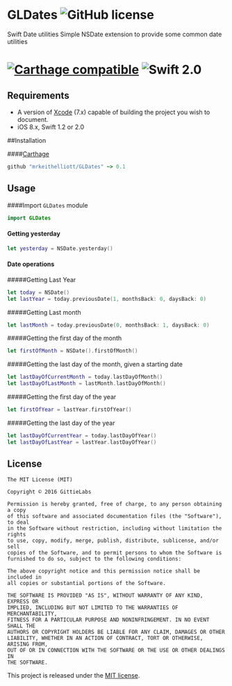 # GLDates ![GitHub license](https://img.shields.io/badge/license-MIT-lightgrey.svg)
Swift Date utilities
Simple NSDate extension to provide some common date utilities
#  [![Carthage compatible](https://img.shields.io/badge/Carthage-compatible-4BC51D.svg?style=flat)](https://github.com/Carthage/Carthage) ![Swift 2.0](https://img.shields.io/badge/swift-2.0-orange.svg)

## Requirements

* A version of [Xcode][xcode] (7.x) capable of building the project you wish to document.
* iOS 8.x, Swift 1.2 or 2.0

##Installation

####[Carthage](http://github.com/Carthage/Carthage)
```ruby 
github "mrkeithelliott/GLDates" ~> 0.1
```

## Usage
####Import `GLDates` module
```swift
import GLDates
```

#### Getting yesterday
```swift
let yesterday = NSDate.yesterday()   
```

#### Date operations
#####Getting Last Year
```swift
let today = NSDate()
let lastYear = today.previousDate(1, monthsBack: 0, daysBack: 0)
```
#####Getting Last month
```swift
let lastMonth = today.previousDate(0, monthsBack: 1, daysBack: 0)
```
#####Getting the first day of the month
```swift
let firstOfMonth = NSDate().firstOfMonth()
```
#####Getting the last day of the month, given a starting date
```swift
let lastDayOfCurrentMonth = today.lastDayOfMonth()
let lastDayOfLastMonth = lastMonth.lastDayOfMonth()
```
#####Getting the first day of the year
```swift
let firstOfYear = lastYear.firstOfYear()
```
#####Getting the last day of the year
```swift
let lastDayOfCurrentYear = today.lastDayOfYear()
let lastDayOfLastYear = lastYear.lastDayOfYear()
```
## License

	The MIT License (MIT)

	Copyright © 2016 GittieLabs

	Permission is hereby granted, free of charge, to any person obtaining a copy
	of this software and associated documentation files (the "Software"), to deal
	in the Software without restriction, including without limitation the rights
	to use, copy, modify, merge, publish, distribute, sublicense, and/or sell
	copies of the Software, and to permit persons to whom the Software is
	furnished to do so, subject to the following conditions:

	The above copyright notice and this permission notice shall be included in
	all copies or substantial portions of the Software.

	THE SOFTWARE IS PROVIDED "AS IS", WITHOUT WARRANTY OF ANY KIND, EXPRESS OR
	IMPLIED, INCLUDING BUT NOT LIMITED TO THE WARRANTIES OF MERCHANTABILITY,
	FITNESS FOR A PARTICULAR PURPOSE AND NONINFRINGEMENT. IN NO EVENT SHALL THE
	AUTHORS OR COPYRIGHT HOLDERS BE LIABLE FOR ANY CLAIM, DAMAGES OR OTHER
	LIABILITY, WHETHER IN AN ACTION OF CONTRACT, TORT OR OTHERWISE, ARISING FROM,
	OUT OF OR IN CONNECTION WITH THE SOFTWARE OR THE USE OR OTHER DEALINGS IN
	THE SOFTWARE.

This project is released under the [MIT license](https://github.com/mrkeithelliott/GLDates/blob/master/LICENSE).

[xcode]: https://developer.apple.com/xcode "Xcode"

